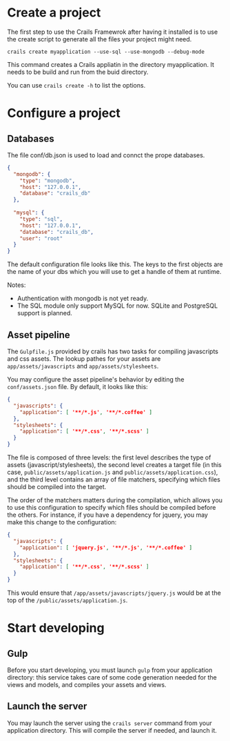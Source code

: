 # Create a project
The first step to use the Crails Framewrok after having it installed is to use the create script to generate all
the files your project might need.

    crails create myapplication --use-sql --use-mongodb --debug-mode

This command creates a Crails appliatin in the directory myapplication.
It needs to be build and run from the buid directory.

You can use `crails create -h` to list the options.

# Configure a project
## Databases
The file conf/db.json is used to load and connct the prope databases.

```JSON
{
  "mongodb": {
    "type": "mongodb",
    "host": "127.0.0.1",
    "database": "crails_db"
  },
        
  "mysql": {
    "type": "sql",
    "host": "127.0.0.1",
    "database": "crails_db",
    "user": "root"
  }
}
```

The default configuration file looks like this.
The keys to the first objects are the name of your dbs which you will use to get a handle of them at runtime.

Notes:
- Authentication with mongodb is not yet ready.
- The SQL module only support MySQL for now. SQLite and PostgreSQL support is planned.

## Asset pipeline
The `Gulpfile.js` provided by crails has two tasks for compiling javascripts and css assets. The lookup pathes for your assets are `app/assets/javascripts` and `app/assets/stylesheets`.

You may configure the asset pipeline's behavior by editing the `conf/assets.json` file. By default, it looks like this:

```JSON
{
  "javascripts": {
    "application": [ '**/*.js', '**/*.coffee' ]
  },
  "stylesheets": {
    "application": [ '**/*.css', '**/*.scss' ]
  }
}
```

The file is composed of three levels: the first level describes the type of assets (javascript/stylesheets), the second level creates a target file (in this case, `public/assets/application.js` and `public/assets/application.css`), and the third level contains an array of file matchers, specifying which files should be compiled into the target.

The order of the matchers matters during the compilation, which allows you to use this configuration to specify which files should be compiled before the others. For instance, if you have a dependency for jquery, you may make this change to the configuration:

```JSON
{
  "javascripts": {
    "application": [ 'jquery.js', '**/*.js', '**/*.coffee' ]
  },
  "stylesheets": {
    "application": [ '**/*.css', '**/*.scss' ]
  }
}
```

This would ensure that `/app/assets/javascripts/jquery.js` would be at the top of the `/public/assets/application.js`.

# Start developing
## Gulp
Before you start developing, you must launch `gulp` from your application directory: this service takes care of some code generation needed for the views and models, and compiles your assets and views.

## Launch the server
You may launch the server using the `crails server` command from your application directory. This will compile the server if needed, and launch it.
